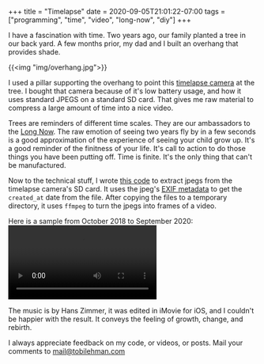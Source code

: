 +++
title = "Timelapse"
date = 2020-09-05T21:01:22-07:00
tags = ["programming", "time", "video", "long-now", "diy"]
+++

I have a fascination with time. Two years ago, our family planted a tree in our back yard. A few months 
prior, my dad and I built an overhang that provides shade. 

{{<img "img/overhang.jpg">}}

I used a pillar supporting the overhang to 
point this [timelapse camera](https://www.amazon.com/gp/product/B01FJZQONW/) at the tree. I bought that 
camera because of it's low battery usage, and how it uses standard JPEGS on a standard SD card. That gives 
me raw material to compress a large amount of time into a nice video.

Trees are reminders of different time scales. They are our ambassadors to the [Long Now](/posts/long-now/).
The raw emotion of seeing two years fly by in a few seconds is a good approximation of the experience of 
seeing your child grow up. It's a good reminder of the finitness of your life. It's call to action to do those 
things you have been putting off. Time is finite. It's the only thing that can't be manufactured.

Now to the technical stuff, I wrote [this code](https://github.com/tlehman/timelapse-cam) to extract jpegs 
from the timelapse camera's SD card. It uses the jpeg's [EXIF metadata](https://en.wikipedia.org/wiki/Exif) to 
get the `created_at` date from the file. After copying the files to a temporary directory, it uses `ffmpeg` to 
turn the jpegs into frames of a video.

Here is a sample from October 2018 to September 2020:
<video src="timelapse-tree.mov"></video>

The music is by Hans Zimmer, it was edited in iMovie for iOS, and I couldn't be happier with the result. It conveys 
the feeling of growth, change, and rebirth.

I always appreciate feedback on my code, or videos, or posts. Mail your comments to <a href="mailto:mail@tobilehman.com">mail@tobilehman.com</a>

